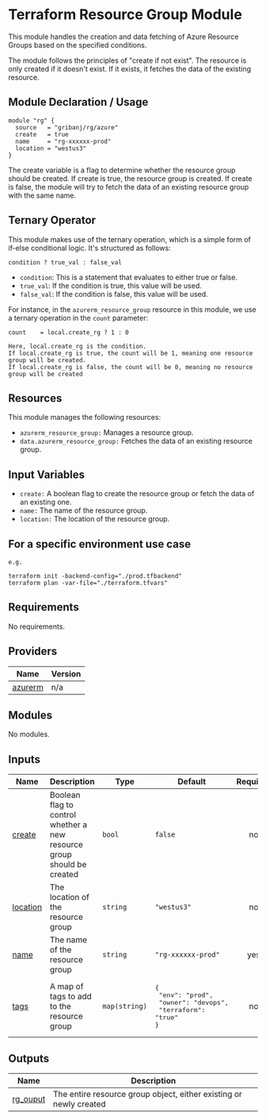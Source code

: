 # Terraform Resource Group Module

This module handles the creation and data fetching of Azure Resource Groups based on the specified conditions.

The module follows the principles of "create if not exist". The resource is only created if it doesn't exist. If it exists, it fetches the data of the existing resource.

## Module Declaration / Usage

```hcl
module "rg" {
  source   = "gribanj/rg/azure"
  create   = true
  name     = "rg-xxxxxx-prod"
  location = "westus3"
}
```

The create variable is a flag to determine whether the resource group should be created. If create is true, the resource group is created. If create is false, the module will try to fetch the data of an existing resource group with the same name.

## Ternary Operator

This module makes use of the ternary operation, which is a simple form of if-else conditional logic. It's structured as follows:

`condition ? true_val : false_val`

- `condition`: This is a statement that evaluates to either true or false.
- `true_val`: If the condition is true, this value will be used.
- `false_val`: If the condition is false, this value will be used.

For instance, in the `azurerm_resource_group` resource in this module, we use a ternary operation in the `count` parameter:

```hcl
count    = local.create_rg ? 1 : 0

Here, local.create_rg is the condition.
If local.create_rg is true, the count will be 1, meaning one resource group will be created.
If local.create_rg is false, the count will be 0, meaning no resource group will be created
```

## Resources

This module manages the following resources:

- `azurerm_resource_group:` Manages a resource group.
- `data.azurerm_resource_group:` Fetches the data of an existing resource group.

## Input Variables

- `create:` A boolean flag to create the resource group or fetch the data of an existing one.
- `name:` The name of the resource group.
- `location:` The location of the resource group.

## For a specific environment use case

`e.g.`

```hcl
terraform init -backend-config="./prod.tfbackend"
terraform plan -var-file="./terraform.tfvars"
```

<!-- BEGIN_TF_DOCS -->

## Requirements

No requirements.

## Providers

| Name                                                         | Version |
| ------------------------------------------------------------ | ------- |
| <a name="provider_azurerm"></a> [azurerm](#provider_azurerm) | n/a     |

## Modules

No modules.

## Inputs

| Name                                                      | Description                                                            | Type          | Default                                                                             | Required |
| --------------------------------------------------------- | ---------------------------------------------------------------------- | ------------- | ----------------------------------------------------------------------------------- | :------: |
| <a name="input_create"></a> [create](#input_create)       | Boolean flag to control whether a new resource group should be created | `bool`        | `false`                                                                             |    no    |
| <a name="input_location"></a> [location](#input_location) | The location of the resource group                                     | `string`      | `"westus3"`                                                                         |    no    |
| <a name="input_name"></a> [name](#input_name)             | The name of the resource group                                         | `string`      | `"rg-xxxxxx-prod"`                                                                  |   yes    |
| <a name="input_tags"></a> [tags](#input_tags)             | A map of tags to add to the resource group                             | `map(string)` | <pre>{<br> "env": "prod",<br> "owner": "devops",<br> "terraform": "true"<br>}</pre> |    no    |

## Outputs

| Name                                                        | Description                                                        |
| ----------------------------------------------------------- | ------------------------------------------------------------------ |
| <a name="output_rg_ouput"></a> [rg_ouput](#output_rg_ouput) | The entire resource group object, either existing or newly created |

<!-- END_TF_DOCS -->
